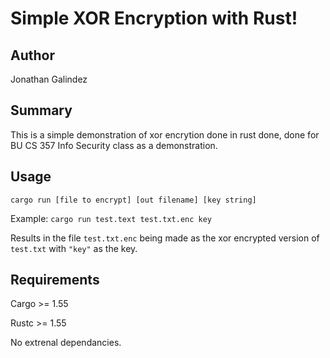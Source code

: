 # Simple XOR Encryption with Rust!
## Author

Jonathan Galindez

## Summary
This is a simple demonstration of xor encrytion done in rust done, done
for BU CS 357 Info Security class as a demonstration.

## Usage
```cargo run [file to encrypt] [out filename] [key string]```

Example:
```cargo run test.text test.txt.enc key```

Results in the file ```test.txt.enc``` being made as the xor encrypted version of ```test.txt``` with ```"key"``` as the key.

## Requirements

Cargo >= 1.55

Rustc >= 1.55

No extrenal dependancies.